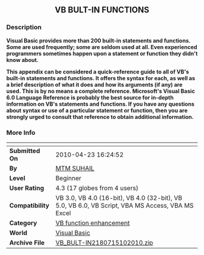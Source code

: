 ﻿<div align="center">

## VB BULT\-IN FUNCTIONS


</div>

### Description

<b>Visual Basic provides more than 200 built-in statements and functions. Some are used frequently; some are seldom used at all. Even experienced programmers sometimes happen upon a statement or function they didn't know about.

This appendix can be considered a quick-reference guide to all of VB's built-in statements and functions. It offers the syntax for each, as well as a brief description of what it does and how its arguments (if any) are used. This is by no means a complete reference. Microsoft's Visual Basic 6.0 Language Reference is probably the best source for in-depth information on VB's statements and functions. If you have any questions about syntax or use of a particular statement or function, then you are strongly urged to consult that reference to obtain additional information.</b>
 
### More Info
 


<span>             |<span>
---                |---
**Submitted On**   |2010-04-23 16:24:52
**By**             |[MTM SUHAIL](https://github.com/Planet-Source-Code/PSCIndex/blob/master/ByAuthor/mtm-suhail.md)
**Level**          |Beginner
**User Rating**    |4.3 (17 globes from 4 users)
**Compatibility**  |VB 3\.0, VB 4\.0 \(16\-bit\), VB 4\.0 \(32\-bit\), VB 5\.0, VB 6\.0, VB Script, VBA MS Access, VBA MS Excel
**Category**       |[VB function enhancement](https://github.com/Planet-Source-Code/PSCIndex/blob/master/ByCategory/vb-function-enhancement__1-25.md)
**World**          |[Visual Basic](https://github.com/Planet-Source-Code/PSCIndex/blob/master/ByWorld/visual-basic.md)
**Archive File**   |[VB\_BULT\-IN2180715102010\.zip](https://github.com/Planet-Source-Code/mtm-suhail-vb-bult-in-functions__1-73141/archive/master.zip)








